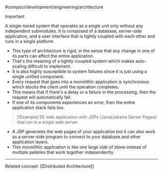 #compsci/development/engineering/architecture 

>[!Important]
>A single-tiered system that operates as a single unit only without any independent submodules. It is composed of a database, server-side application, and a user interface that is tightly coupled with each other and runs in a single platform. 

- This type of architecture is rigid, in the sense that any change in one of its parts can affect the entire application. 
- That's the meaning of a tightly-coupled system which makes auto-scaling difficult to implement.
- It is also highly susceptible to system failures since it is just using a single unified component.
- Every request that goes into a monolithic application is synchronous which blocks the client until the operation completes. 
- This means that if there's a delay or a failure in the processing, then the request will automatically fail.
- If one of its components experiences an error, then the entire application stack fails too.

>[!Example]
>EE web application with JSPs (Java/Jakarta Server Pages) that run in a single web server. 

- A JSP generates the web pages of your application but it can also work as a server-side program to connect to your database and other application layers. 
- This monolithic application is like one large slab of stone instead of multiple pebbles that work together independently.

___
Related concept: [[Distributed Architecture]]